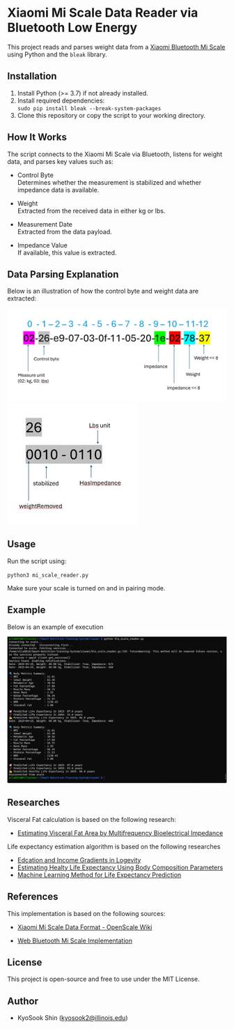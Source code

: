 # Xiaomi Mi Scale Data Reader via Bluetooth Low Energy 
This project reads and parses weight data from a [Xiaomi Bluetooth Mi Scale](https://www.amazon.com/dp/B07VD9F419?ref_=ppx_hzsearch_conn_dt_b_fed_asin_title_2) using Python and the `bleak` library.  
  
## Installation
1. Install Python (>= 3.7) if not already installed.  
2. Install required dependencies:  
    `sudo pip install bleak --break-system-packages`
3. Clone this repository or copy the script to your working directory.  
  
  
## How It Works  
The script connects to the Xiaomi Mi Scale via Bluetooth, listens for weight data, and parses key values such as:  
  
* Control Byte  
  Determines whether the measurement is stabilized and whether impedance data is available.

* Weight  
  Extracted from the received data in either kg or lbs.

* Measurement Date  
  Extracted from the data payload.  

* Impedance Value  
  If available, this value is extracted.  

## Data Parsing Explanation
Below is an illustration of how the control byte and weight data are extracted:

<img src="./weight measurement fields.png" alt="Weight Measurement Fields" width = "600">

<img src="./control byte.png" alt="Control Byte Parsing" width = "300">

## Usage
Run the script using:

`python3 mi_scale_reader.py`  
  
Make sure your scale is turned on and in pairing mode.


## Example
Below is an example of execution  
  
<img src="./example.png" alt="Xiaomi Example" width = "800">


## Researches

Visceral Fat calculation is based on the following research:  
- [Estimating Visceral Fat Area by Multifrequency Bioelectrical Impedance](https://www.researchgate.net/publication/366218564_Dual-Frequency_Bioelectrical_Impedance_Analysis_is_Accurate_and_Reliable_to_Determine_Lean_Muscle_Mass_in_The_Elderly)

Life expectancy estimation algorithm is based on the following researches
- [Edcation and Income Gradients in Logevity](https://www.ncbi.nlm.nih.gov/pmc/articles/PMC10659761)
- [Estimating Healty Life Expectancy Using Body Composition Parameters](https://www.ncbi.nlm.nih.gov/pmc/articles/PMC5418561)
- [Machine Learning Method for Life Expectancy Prediction](https://www.researchgate.net/publication/378874579)

## References
This implementation is based on the following sources:

- [Xiaomi Mi Scale Data Format - OpenScale Wiki](https://github.com/oliexdev/openScale/wiki/Xiaomi-Bluetooth-Mi-Scale)

- [Web Bluetooth Mi Scale Implementation](https://github.com/limhenry/web-bluetooth-mi-scale/blob/master/main.js)

## License
This project is open-source and free to use under the MIT License.
  
## Author
* KyoSook Shin (kyosook2@illinois.edu)


